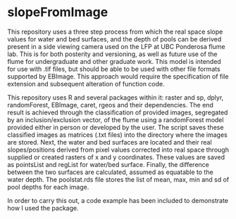 # slopeFromImage #

This repository uses a three step process from which the real space slope values for water and bed surfaces,
and the depth of pools can be derived present in a side viewing camera used on the LFP at UBC Ponderosa flume lab.
This is for both posterity and versioning, as well as future use of the flume for undergraduate and other graduate
work.
This model is intended for use with .tif files, but should be able to be used with other file formats supported by EBImage.
This approach would require the specification of file extension and subsequent alteration of function code. 

This repository uses R and several packages within it: raster and sp, dplyr, randomForest, EBImage, caret, rgeos and their dependencies.
The end result is achieved through the classification of provided images, segregated by an inclusion/exclusion vector, of the flume
using a randomForest model provided either in person or developed by the user.
The script saves these classified images as matrices (.txt files) into the directory where the images are stored.
Next, the water and bed surfaces are located and their real slopes/positions derived from pixel values corrected into
real space through supplied or created rasters of x and y coordinates.
These values are saved as pointsList and regList for water/bed surface.
Finally, the difference between the two surfaces are calculated, assumed as equatable to the water depth.
The poolstat.rds file stores the list of mean, max, min and sd of pool depths for each image.

In order to carry this out, a code example has been included to demonstrate how I used the package.

